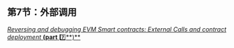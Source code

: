 ## 第7节：外部调用

[*Reversing and debugging EVM Smart contracts: External Calls and contract deployment* **(part** 7️⃣**)**](https://medium.com/@TrustChain/reversing-and-debugging-the-evm-part-7-2a20a44a555e)
